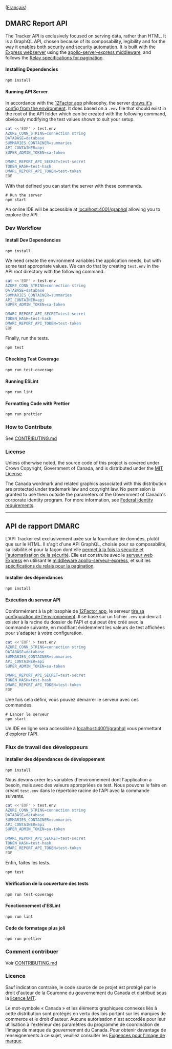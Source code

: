 ([Français](#api-de-rapport-dmarc))

## DMARC Report API
The Tracker API is exclusively focused on serving data, rather than HTML. It is a GraphQL API, chosen because of its composability, legibility and for the way it [enables both security and security automation](https://www.youtube.com/watch?v=gqvyCdyp3Nw).
It is built with the [Express webserver](https://expressjs.com/) using the [apollo-server-express middleware](https://github.com/apollographql/apollo-server/tree/main/packages/apollo-server-express), and follows the [Relay specifications for pagination](https://relay.dev/graphql/connections.htm).

#### Installing Dependencies

```shell
npm install
```

#### Running API Server

In accordance with the [12Factor app](https://12factor.net) philosophy, the server [draws it's config from the environment](https://12factor.net/config). It does based on a `.env` file that should exist in the root of the API folder which can be created with the following command, obviously modifying the test values shown to suit your setup.

```bash
cat <<'EOF' > test.env
AZURE_CONN_STRING=connection string
DATABASE=database
SUMMARIES_CONTAINER=summaries
API_CONTAINER=api
SUPER_ADMIN_TOKEN=sa-token

DMARC_REPORT_API_SECRET=test-secret
TOKEN_HASH=test-hash
DMARC_REPORT_API_TOKEN=test-token
EOF
```
With that defined you can start the server with these commands.

```shell
# Run the server
npm start
```

An online IDE will be accessible at [localhost:4001/graphql](http://localhost:4001/graphql) allowing you to explore the API.

### Dev Workflow

#### Install Dev Dependencies
```shell
npm install
```

We need create the environment variables the application needs, but with some test appropriate values. We can do that by creating `test.env` in the API root directory with the following command.

```bash
cat <<'EOF' > test.env
AZURE_CONN_STRING=connection string
DATABASE=database
SUMMARIES_CONTAINER=summaries
API_CONTAINER=api
SUPER_ADMIN_TOKEN=sa-token

DMARC_REPORT_API_SECRET=test-secret
TOKEN_HASH=test-hash
DMARC_REPORT_API_TOKEN=test-token
EOF
```

Finally, run the tests.

```bash
npm test
```

#### Checking Test Coverage

```shell
npm run test-coverage
```

#### Running ESLint

```shell
npm run lint
```

#### Formatting Code with Prettier
```shell
npm run prettier
```

### How to Contribute

See [CONTRIBUTING.md](CONTRIBUTING.md)

### License

Unless otherwise noted, the source code of this project is covered under Crown Copyright, Government of Canada, and is distributed under the [MIT License](LICENSE).

The Canada wordmark and related graphics associated with this distribution are protected under trademark law and copyright law. No permission is granted to use them outside the parameters of the Government of Canada's corporate identity program. For more information, see [Federal identity requirements](https://www.canada.ca/en/treasury-board-secretariat/topics/government-communications/federal-identity-requirements.html).

______________________

## API de rapport DMARC

L'API Tracker est exclusivement axée sur la fourniture de données, plutôt que sur le HTML. Il s'agit d'une API GraphQL, choisie pour sa composabilité, sa lisibilité et pour la façon dont elle [permet à la fois la sécurité et l'automatisation de la sécurité](https://www.youtube.com/watch?v=gqvyCdyp3Nw). Elle est construite avec le [serveur web Express](https://expressjs.com/) en utilisant le [middleware apollo-serveur-express](https://github.com/apollographql/apollo-server/tree/main/packages/apollo-server-express), et suit les [spécifications du relais pour la pagination](https://relay.dev/graphql/connections.htm).

#### Installer des dépendances

```shell
npm install
```

#### Exécution du serveur API

Conformément à la philosophie de [12Factor app](https://12factor.net), le serveur [tire sa configuration de l'environnement](https://12factor.net/config). Il se base sur un fichier `.env` qui devrait exister à la racine du dossier de l'API et qui peut être créé avec la commande suivante, en modifiant évidemment les valeurs de test affichées pour s'adapter à votre configuration.

```bash
cat <<'EOF' > test.env
AZURE_CONN_STRING=connection string
DATABASE=database
SUMMARIES_CONTAINER=summaries
API_CONTAINER=api
SUPER_ADMIN_TOKEN=sa-token

DMARC_REPORT_API_SECRET=test-secret
TOKEN_HASH=test-hash
DMARC_REPORT_API_TOKEN=test-token
EOF
```
Une fois cela défini, vous pouvez démarrer le serveur avec ces commandes.
```shell
# Lancer le serveur
npm start
```
Un IDE en ligne sera accessible à [localhost:4001/graphql](http://localhost:4001/graphql) vous permettant d'explorer l'API.

### Flux de travail des développeurs

#### Installer des dépendances de développement
```shell
npm install
```

Nous devons créer les variables d'environnement dont l'application a besoin, mais avec des valeurs appropriées de test. Nous pouvons le faire en créant `test.env` dans le répertoire racine de l'API avec la commande suivante.

```bash
cat <<'EOF' > test.env
AZURE_CONN_STRING=connection string
DATABASE=database
SUMMARIES_CONTAINER=summaries
API_CONTAINER=api
SUPER_ADMIN_TOKEN=sa-token

DMARC_REPORT_API_SECRET=test-secret
TOKEN_HASH=test-hash
DMARC_REPORT_API_TOKEN=test-token
EOF
```
Enfin, faites les tests.

```bash
npm test
```

#### Vérification de la couverture des tests

```shell
npm run test-coverage
```

#### Fonctionnement d'ESLint

```shell
npm run lint
```

#### Code de formatage plus joli
```shell
npm run prettier
```

### Comment contribuer

Voir [CONTRIBUTING.md](CONTRIBUTING.md)

### Licence

Sauf indication contraire, le code source de ce projet est protégé par le droit d'auteur de la Couronne du gouvernement du Canada et distribué sous la [licence MIT](LICENSE).

Le mot-symbole « Canada » et les éléments graphiques connexes liés à cette distribution sont protégés en vertu des lois portant sur les marques de commerce et le droit d'auteur. Aucune autorisation n'est accordée pour leur utilisation à l'extérieur des paramètres du programme de coordination de l'image de marque du gouvernement du Canada. Pour obtenir davantage de renseignements à ce sujet, veuillez consulter les [Exigences pour l'image de marque](https://www.canada.ca/fr/secretariat-conseil-tresor/sujets/communications-gouvernementales/exigences-image-marque.html).

